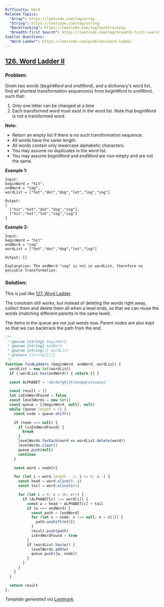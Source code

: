 ```yaml
---
Difficulty: Hard
Related Topics:
  "Array": https://leetcode.com/tag/array
  "String": https://leetcode.com/tag/string
  "Backtracking": https://leetcode.com/tag/backtracking
  "Breadth-first Search": https://leetcode.com/tag/breadth-first-search
Similar Questions:
  "Word Ladder": https://leetcode.com/problems/word-ladder
---
```


## [126. Word Ladder II](https://leetcode.com/problems/word-ladder-ii/description/)

### Problem:

Given two words (*beginWord* and *endWord*), and a dictionary's word list, find all shortest transformation sequence(s) from *beginWord* to *endWord*, such that:

1. Only one letter can be changed at a time
2. Each transformed word must exist in the word list. Note that *beginWord* is *not* a transformed word.

**Note:**

- Return an empty list if there is no such transformation sequence.
- All words have the same length.
- All words contain only lowercase alphabetic characters.
- You may assume no duplicates in the word list.
- You may assume *beginWord* and *endWord* are non-empty and are not the same.

**Example 1:**

```
Input:
beginWord = "hit",
endWord = "cog",
wordList = ["hot","dot","dog","lot","log","cog"]

Output:
[
  ["hit","hot","dot","dog","cog"],
  ["hit","hot","lot","log","cog"]
]

```

**Example 2:**

```
Input:
beginWord = "hit"
endWord = "cog"
wordList = ["hot","dot","dog","lot","log"]

Output: []

Explanation: The endWord "cog" is not in wordList, therefore no possible transformation.

```

### Solution:

This is just like [127. Word Ladder](./127.%20Word%20Ladder).

The constrain still works, but instead of deleting the words right away, collect them and delete them all when a level ends, so that we can reuse the words (matching different parents in the same level).

The items in the queue are not just words now. Parent nodes are also kept so that we can backtrack the path from the end.

```javascript
/**
 * @param {string} beginWord
 * @param {string} endWord
 * @param {string[]} wordList
 * @return {string[][]}
 */
function findLadders (beginWord, endWord, wordList) {
  wordList = new Set(wordList)
  if (!wordList.has(endWord)) { return [] }

  const ALPHABET = 'abcdefghijklmnopqrstuvwxyz'

  const result = []
  let isEndWordFound = false
  const levelWords = new Set()
  const queue = [[beginWord, null], null]
  while (queue.length > 1) {
    const node = queue.shift()

    if (node === null) {
      if (isEndWordFound) {
        break
      }
      levelWords.forEach(word => wordList.delete(word))
      levelWords.clear()
      queue.push(null)
      continue
    }

    const word = node[0]

    for (let i = word.length - 1; i >= 0; i--) {
      const head = word.slice(0, i)
      const tail = word.slice(i+1)

      for (let c = 0; c < 26; c++) {
        if (ALPHABET[c] !== word[i]) {
          const w = head + ALPHABET[c] + tail
          if (w === endWord) {
            const path = [endWord]
            for (let n = node; n !== null; n = n[1]) {
              path.unshift(n[0])
            }
            result.push(path)
            isEndWordFound = true
          }
          if (wordList.has(w)) {
            levelWords.add(w)
            queue.push([w, node])
          }
        }
      }
    }
  }

  return result
};
```

*Template generated via [Leetmark](https://github.com/crimx/crx-leetmark).*

